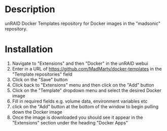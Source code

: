 Description
===========
unRAID Docker Templates repository for Docker images in the "madsonic" repository.

Installation
============
1. Navigate to "Extensions" and then "Docker" in the unRAID webui
2. Enter in a URL of https://github.com/MadMarty/docker-templates in the "Template repositories" field
3. Click on the "Save" button
4. Click back to "Extensions" menu and then click on the "Add" button
5. Click on the "Template" dropdown menu and select the desired Docker image
6. Fill in required fields e.g. volume data, environment variables etc
7. click on the "Add" button at the bottom of the window to begin pulling down the Docker image
8. Once the image is downloaded you should see it appear in the "Extensions" section under the heading "Docker Apps"